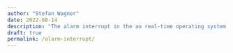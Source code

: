 ```yaml
---
author: "Stefan Wagner"
date: 2022-08-14
description: "The alarm interrupt in the ao real-time operating system."
draft: true
permalink: /alarm-interrupt/
---
```

